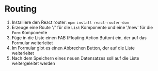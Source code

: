 # Routing

1. Installiere den React router: `npm install react-router-dom`
2. Erzeuge eine Route '/' für die `List` Komponente und eine '/new' für die `Form` Komponente
3. Füge in die Liste einen FAB (Floating Action Button) ein, der auf das Formular weiterleitet
4. Im Formular gibt es einen Abbrechen Button, der auf die Liste weiterleitet
5. Nach dem Speichern eines neuen Datensatzes soll auf die Liste weitergeleitet werden